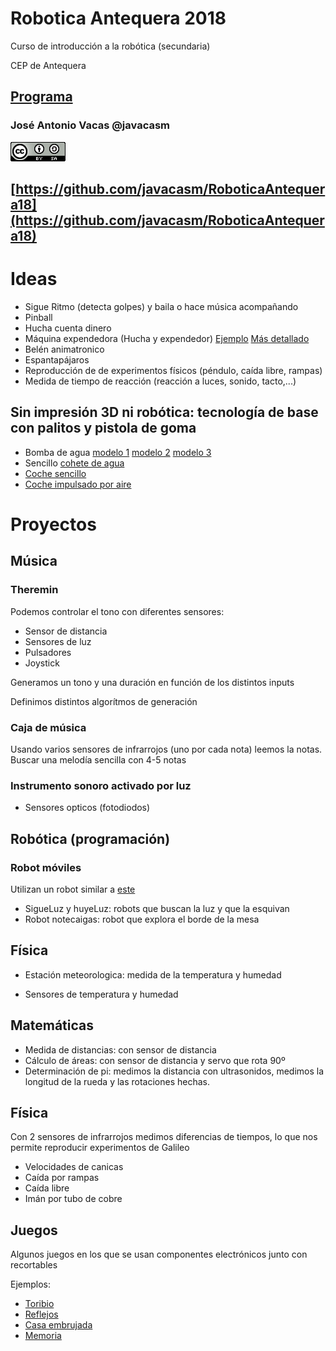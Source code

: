 # Robotica Antequera 2018

Curso de introducción a la robótica (secundaria)

CEP de Antequera

## [Programa](./README.md)

### José Antonio Vacas @javacasm

![cc](./images/CCbySQ_88x31.png)

## [https://github.com/javacasm/RoboticaAntequera18](https://github.com/javacasm/RoboticaAntequera18)

# Ideas


* Sigue Ritmo (detecta golpes) y baila o hace música acompañando
* Pinball
* Hucha cuenta dinero
* Máquina expendedora (Hucha y expendedor) [Ejemplo](http://www.htxt.co.za/2017/01/17/make-a-diy-arduino-vending-machine-to-stop-yourself-from-snacking/) [Más detallado](https://www.youtube.com/watch?v=cQEomlhuyR8&t=166)
* Belén animatronico
* Espantapájaros
* Reproducción de de experimentos físicos (péndulo, caída libre, rampas)
* Medida de tiempo de reacción (reacción a luces, sonido, tacto,...)


## Sin impresión 3D ni robótica: tecnología de base con palitos y pistola de goma

* Bomba de agua [modelo 1](https://www.youtube.com/watch?v=cQEomlhuyR8&t=166) [modelo 2](https://www.youtube.com/watch?v=5dSnOFhTWHo) [modelo 3](https://www.youtube.com/watch?v=ZpwYPlIAN2I&t=3s)
* Sencillo [cohete de agua](https://www.youtube.com/watch?v=56v6cJryLvQ&t=186s)
* [Coche sencillo](https://www.youtube.com/watch?v=HwQL736JbKE&t=259s)
* [Coche impulsado por aire](https://www.youtube.com/watch?v=K4OCwpKnv0A&t=367s)


# Proyectos

## Música

### Theremin

Podemos controlar el tono con diferentes sensores:

* Sensor de distancia
* Sensores de luz
* Pulsadores
* Joystick

Generamos un tono y una duración en función de los distintos inputs

Definimos distintos algorítmos de generación

### Caja de música

Usando varios sensores de infrarrojos (uno por cada nota) leemos la notas.
Buscar una melodía sencilla con 4-5 notas


### Instrumento sonoro activado por luz

* Sensores opticos (fotodiodos)

## Robótica (programación)

### Robot móviles

Utilizan un robot similar a [este](http://store.bqreaders.com/es/printbot-renacuajo)

* SigueLuz y huyeLuz: robots que buscan la luz y que la esquivan
* Robot notecaigas: robot que explora el borde de la mesa

## Física

* Estación meteorologica: medida de la temperatura y humedad

* Sensores de temperatura y humedad

## Matemáticas

* Medida de distancias: con sensor de distancia
* Cálculo de áreas: con sensor de distancia y servo que rota 90º
* Determinación de pi: medimos la distancia con ultrasonidos, medimos la longitud de la rueda y las rotaciones hechas.

## Física

Con 2 sensores de infrarrojos medimos diferencias de tiempos, lo que nos permite reproducir experimentos de Galileo

* Velocidades de canicas
* Caída por rampas
* Caída libre
* Imán por tubo de cobre

## Juegos

Algunos juegos en los que se usan componentes electrónicos junto con recortables

Ejemplos:

* [Toribio](http://diwo.bq.com/bq-invento-toribio-el-pulsabot/)
* [Reflejos](http://diwo.bq.com/bq-invento-reflejos/)
* [Casa embrujada](http://diwo.bq.com/bq-invento-especial-halloween/)
* [Memoria](http://diwo.bq.com/bq-invento-memoria/)

